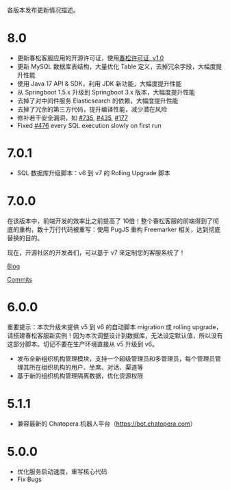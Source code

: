 各版本发布更新情况描述。

# 8.0

- 更新春松客服应用的开源许可证，使用[春松许可证, v1.0](https://www.cskefu.com/2023/06/25/chunsong-public-license-1-0)
- 更新 MySQL 数据库表结构，大量优化 Table 定义，去掉冗余字段，大幅度提升性能
- 使用 Java 17 API & SDK，利用 JDK 新功能，大幅度提升性能
- 从 Springboot 1.5.x 升级到 Springboot 3.x 版本，大幅度提升性能
- 去掉了对中间件服务 Elasticsearch 的依赖，大幅度提升性能
- 去掉了冗余的第三方代码，提升编译性能，减少潜在风险
- 修补若干安全漏洞，如 [#735](https://github.com/cskefu/cskefu/issues/735), [#435](https://github.com/cskefu/cskefu/issues/435), [#177](https://github.com/cskefu/cskefu/issues/177)
- Fixed [#476](https://github.com/cskefu/cskefu/issues/476) every SQL execution slowly on first run

# 7.0.1

- SQL 数据库升级脚本：v6 到 v7 的 Rolling Upgrade 脚本

# 7.0.0

在该版本中，前端开发的效率比之前提高了 10倍！整个春松客服的前端得到了彻底的重构，数十万行代码被重写：使用 PugJS 重构 Freemarker 相关，达到彻底替换的目的。

现在，开源社区的开发者们，可以基于 v7 来定制您的客服系统了！

[Blog](https://chatopera.blog.csdn.net/article/details/113786505)

[Commits](https://github.com/cskefu/cskefu/issues/406)

# 6.0.0

重要提示：本次升级未提供 v5 到 v6 的自动脚本 migration 或 rolling upgrade，请搭建春松客服新实例！因为本次调整设计到数据库，无法设定默认值，所以没有这部分脚本。切记不要在生产环境直接从 v5 升级到 v6。

- 发布全新组织机构管理模块，支持一个超级管理员和多管理员，每个管理员管理其所在组织机构的用户、坐席、对话、渠道等
- 基于新的组织机构管理隔离数据，优化资源权限

# 5.1.1

- 兼容最新的 Chatopera 机器人平台（<https://bot.chatopera.com>）

# 5.0.0

- 优化服务启动速度，重写核心代码
- Fix Bugs

